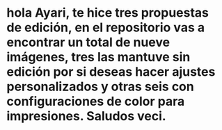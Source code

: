 # hola Ayari, te hice tres propuestas de edición, en el repositorio vas a encontrar un total de nueve imágenes, tres las mantuve sin edición por si deseas hacer ajustes personalizados y otras seis con configuraciones de color para impresiones. Saludos veci.